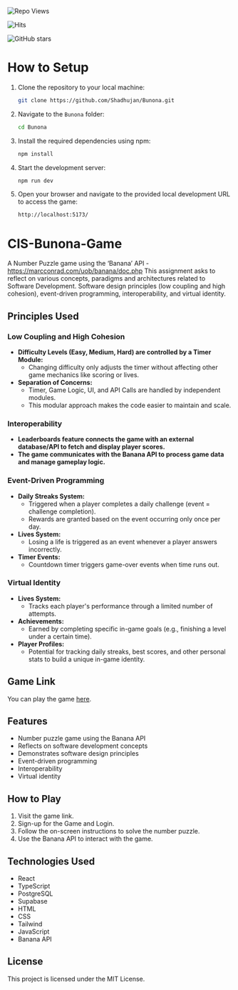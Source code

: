 ![Repo Views](https://komarev.com/ghpvc/?username=Shadhujan&label=Repository%20Views&color=blue&style=flat-square)

![Hits](https://hits.sh/github.com/Shadhujan/YOUR-REPO-NAME.svg?style=flat-square&color=blue)

![GitHub stars](https://img.shields.io/github/stars/Shadhujan/YOUR-REPO-NAME?style=flat-square&color=blue)


# How to Setup

1. Clone the repository to your local machine:

   ```bash
   git clone https://github.com/Shadhujan/Bunona.git
   ```

2. Navigate to the `Bunona` folder:

   ```bash
   cd Bunona
   ```

3. Install the required dependencies using npm:

   ```bash
   npm install
   ```

4. Start the development server:

   ```bash
   npm run dev
   ```

5. Open your browser and navigate to the provided local development URL to access the game:
   ```bash
   http://localhost:5173/
   ```

# CIS-Bunona-Game

A Number Puzzle game using the ‘Banana’ API - https://marcconrad.com/uob/banana/doc.php This assignment asks to reflect on various concepts, paradigms and architectures related to Software Development. Software design principles (low coupling and high cohesion), event-driven programming, interoperability, and virtual identity.

## Principles Used

### Low Coupling and High Cohesion

- **Difficulty Levels (Easy, Medium, Hard) are controlled by a Timer Module:**
  - Changing difficulty only adjusts the timer without affecting other game mechanics like scoring or lives.
- **Separation of Concerns:**
  - Timer, Game Logic, UI, and API Calls are handled by independent modules.
  - This modular approach makes the code easier to maintain and scale.

### Interoperability

- **Leaderboards feature connects the game with an external database/API to fetch and display player scores.**
- **The game communicates with the Banana API to process game data and manage gameplay logic.**

### Event-Driven Programming

- **Daily Streaks System:**
  - Triggered when a player completes a daily challenge (event = challenge completion).
  - Rewards are granted based on the event occurring only once per day.
- **Lives System:**
  - Losing a life is triggered as an event whenever a player answers incorrectly.
- **Timer Events:**
  - Countdown timer triggers game-over events when time runs out.

### Virtual Identity

- **Lives System:**
  - Tracks each player's performance through a limited number of attempts.
- **Achievements:**
  - Earned by completing specific in-game goals (e.g., finishing a level under a certain time).
- **Player Profiles:**
  - Potential for tracking daily streaks, best scores, and other personal stats to build a unique in-game identity.

## Game Link

You can play the game [here](https://cis-bunona-game.netlify.app).

## Features

- Number puzzle game using the Banana API
- Reflects on software development concepts
- Demonstrates software design principles
- Event-driven programming
- Interoperability
- Virtual identity

## How to Play

1. Visit the game link.
2. Sign-up for the Game and Login.
3. Follow the on-screen instructions to solve the number puzzle.
4. Use the Banana API to interact with the game.

## Technologies Used

- React
- TypeScript
- PostgreSQL
- Supabase
- HTML
- CSS
- Tailwind
- JavaScript
- Banana API

## License

This project is licensed under the MIT License.
